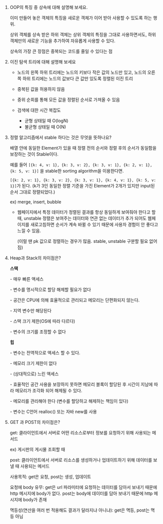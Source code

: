 1. OOP의 특징 중 상속에 대해 설명해 보세요.

   이미 만들어 놓은 객체의 특징을 새로운 객체가 이어 받아 사용할 수 있도록 하는 행위.

   상위 객체를 상속 받은 하위 객체는 상위 객체의 특징을 그대로 사용하면서도, 하위 객체만의 새로운 기능을 추가하여 자유롭게 사용할 수 있다.

   상속의 가장 큰 장점은 중복되는 코드를 줄일 수 있다는 점

2. 이진 탐색 트리에 대해 설명해 보세요

   * 노드의 왼쪽 하위 트리에는 노드의 키보다 작은 값의 노드만 있고, 노드의 오른쪽 하위 트리에는 노드의 값보다 큰 값만 있도록 정렬된 이진 트리

   * 중복된 값을 허용하지 않음
   * 중위 순회를 통해 모든 값을 정렬된 순서로 가져올 수 있음
   * 검색에 대한 시간 복잡도
     * 균형 상태일 때 O(logN)
     * 불균형 상태일 때 O(N)

3. 정렬 알고리즘에서 stable 하다는 것은 무엇을 뜻하나요?

   배열 안에 동일한 Element가 있을 때 정렬 전의 순서와 정렬 후의 순서가 동일함을 보장하는 것이 Stable이다.

   예를 들어 `[{k: 4, v: 1}, {k: 3, v: 2}, {k: 3, v: 1}, {k: 2, v: 1}, {k: 5, v: 1}]` 을 stable한 sorting algorithm을 이용한다면.

   `[{k: 2, v: 1}, {k: 3, v: 2}, {k: 3, v: 1}, {k: 4, v: 1}, {k: 5, v: 1}]`가 된다. (k가 3인 동일한 정렬 기준을 가진 Element가 2개가 있지만 input된 순서 그대로 정렬되었다.)

   ex) merge, insert, bubble

   * 웹페이지에서 특정 데이터가 정렬된 결과를 항상 동일하게 보여줘야 한다고 할 때, unstable 정렬은 보여주는 데이터와 연관 없는 데이터가 추가 되어도 웹페이지를 새로고침하면 순서가 계속 바뀔 수 있기 때문에 사용자 경험이 안 좋다고 느낄 수 있음.

     (이럴 땐 pk 값으로 정렬하는 경우가 많음. stable, unstable 구분할 필요 없어짐)

4. Heap과 Stack의 차이점은?

   **스택**

   \- 매우 빠른 액세스

   \- 변수를 명시적으로 할당 해제할 필요가 없다

   \- 공간은 CPU에 의해 효율적으로 관리되고 메모리는 단편화되지 않는다.

   \- 지역 변수만 해당된다

   \- 스택 크기 제한(OS에 따라 다르다)

   \- 변수의 크기를 조정할 수 없다

   **힙**

   \- 변수는 전역적으로 액세스 할 수 있다.

   \- 메모리 크기 제한이 없다

   \- (상대적으로) 느린 액세스

   \- 효율적인 공간 사용을 보장하지 못하면 메모리 블록이 할당된 후 시간이 지남에 따라 메모리가 조각화 되어 해제될 수 있다.

   \- 메모리를 관리해야 한다 (변수를 할당하고 해제하는 책임이 있다)

   \- 변수는 C언어 realloc() 또는 자바 new를 사용

5. GET 과 POST의 차이점은?

   get: 클라이언트에서 서버로 어떤 리소스로부터 정보를 요청하기 위해 사용되는 메서드

   ex) 게시판의 게시물 조회할 때

   post: 클라이언트에서 서버로 리소스를 생성하거나 업데이트하기 위해 데이터를 보낼 때 사용되는 메서드

   사용목적: get은 요청, post는 생성, 업데이트

   요청에 body 유무: get은 url 파라미터에 요청하는 데이터를 담아서 보내기 때문에 http 메시지에 body가 없다. post는 body에 데이터를 담아 보내기 때문에 http 메시지에 body가 존재

   멱등성(연산을 여러 번 적용해도 결과가 달라지냐 아니냐): get은 멱등, post는 멱등 아님

   